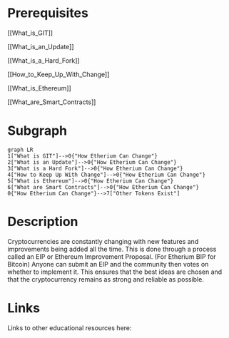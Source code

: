 # Prerequisites
[[What_is_GIT]]


[[What_is_an_Update]]


[[What_is_a_Hard_Fork]]


[[How_to_Keep_Up_With_Change]]


[[What_is_Ethereum]]


[[What_are_Smart_Contracts]]

# Subgraph

```mermaid
graph LR
1["What is GIT"]-->0{"How Etherium Can Change"}
2["What is an Update"]-->0{"How Etherium Can Change"}
3["What is a Hard Fork"]-->0{"How Etherium Can Change"}
4["How to Keep Up With Change"]-->0{"How Etherium Can Change"}
5["What is Ethereum"]-->0{"How Etherium Can Change"}
6["What are Smart Contracts"]-->0{"How Etherium Can Change"}
0{"How Etherium Can Change"}-->7["Other Tokens Exist"]
```



# Description
  
Cryptocurrencies are constantly changing with new features and improvements being added all the time. This is done through a process called an EIP or Ethereum Improvement Proposal. (For Etherium BIP for Bitcoin) Anyone can submit an EIP and the community then votes on whether to implement it. This ensures that the best ideas are chosen and that the cryptocurrency remains as strong and reliable as possible.

# Links
Links to other educational resources here:
